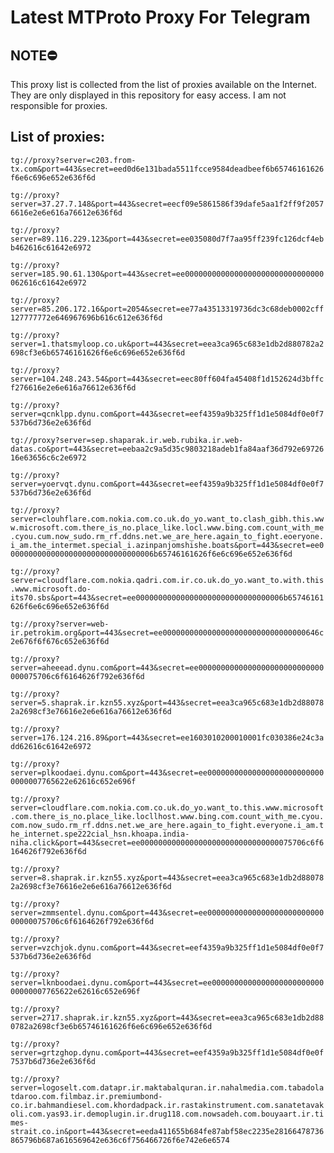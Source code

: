 # Latest MTProto Proxy For Telegram

## NOTE⛔

This proxy list is collected from the list of proxies available on the Internet. They are only displayed in this repository for easy access. I am not responsible for proxies.

## List of proxies:

`tg://proxy?server=c203.from-tx.com&port=443&secret=eed0d6e131bada5511fcce9584deadbeef6b65746161626f6e6c696e652e636f6d`

`tg://proxy?server=37.27.7.148&port=443&secret=eecf09e5861586f39dafe5aa1f2ff9f20576616e2e6e616a76612e636f6d`

`tg://proxy?server=89.116.229.123&port=443&secret=ee035080d7f7aa95ff239fc126dcf4ebb462616c61642e6972`

`tg://proxy?server=185.90.61.130&port=443&secret=ee0000000000000000000000000000000062616c61642e6972`

`tg://proxy?server=85.206.172.16&port=2054&secret=ee77a43513319736dc3c68deb0002cff127777772e646967696b616c612e636f6d`

`tg://proxy?server=1.thatsmyloop.co.uk&port=443&secret=eea3ca965c683e1db2d880782a2698cf3e6b65746161626f6e6c696e652e636f6d`

`tg://proxy?server=104.248.243.54&port=443&secret=eec80ff604fa45408f1d152624d3bffcf276616e2e6e616a76612e636f6d`

`tg://proxy?server=qcnklpp.dynu.com&port=443&secret=eef4359a9b325ff1d1e5084df0e0f7537b6d736e2e636f6d`

`tg://proxy?server=sep.shaparak.ir.web.rubika.ir.web-datas.co&port=443&secret=eebaa2c9a5d35c9803218adeb1fa84aaf36d792e6972616e63656c6c2e6972`

`tg://proxy?server=yoervqt.dynu.com&port=443&secret=eef4359a9b325ff1d1e5084df0e0f7537b6d736e2e636f6d`

`tg://proxy?server=clouhflare.com.nokia.com.co.uk.do_yo.want_to.clash_gibh.this.www.microsoft.com.there_is_no.place_like.locl.www.bing.com.count_with_me.cyou.cum.now_sudo.rm_rf.ddns.net.we_are_here.again_to_fight.eoeryone.i_am.the_intermet.special_i.azinpanjomshishe.boats&port=443&secret=ee000000000000000000000000000000006b65746161626f6e6c696e652e636f6d`

`tg://proxy?server=cloudflare.com.nokia.qadri.com.ir.co.uk.do_yo.want_to.with.this.www.microsoft.do-its70.sbs&port=443&secret=ee000000000000000000000000000000006b65746161626f6e6c696e652e636f6d`

`tg://proxy?server=web-ir.petrokim.org&port=443&secret=ee00000000000000000000000000000000646c2e676f6f676c652e636f6d`

`tg://proxy?server=aheeead.dynu.com&port=443&secret=ee0000000000000000000000000000000075706c6f6164626f792e636f6d`

`tg://proxy?server=5.shaprak.ir.kzn55.xyz&port=443&secret=eea3ca965c683e1db2d880782a2698cf3e76616e2e6e616a76612e636f6d`

`tg://proxy?server=176.124.216.89&port=443&secret=ee1603010200010001fc030386e24c3add62616c61642e6972`

`tg://proxy?server=plkoodaei.dynu.com&port=443&secret=ee000000000000000000000000000000007765622e62616c652e696f`

`tg://proxy?server=cloudflare.com.nokia.com.co.uk.do_yo.want_to.this.www.microsoft.com.there_is_no.place_like.locllhost.www.bing.com.count_with_me.cyou.com.now_sudo.rm_rf.ddns.net.we_are_here.again_to_fight.everyone.i_am.the_internet.spe222cial_hsn.khoapa.india-niha.click&port=443&secret=ee0000000000000000000000000000000075706c6f6164626f792e636f6d`

`tg://proxy?server=8.shaprak.ir.kzn55.xyz&port=443&secret=eea3ca965c683e1db2d880782a2698cf3e76616e2e6e616a76612e636f6d`

`tg://proxy?server=zmmsentel.dynu.com&port=443&secret=ee0000000000000000000000000000000075706c6f6164626f792e636f6d`

`tg://proxy?server=vzchjok.dynu.com&port=443&secret=eef4359a9b325ff1d1e5084df0e0f7537b6d736e2e636f6d`

`tg://proxy?server=lknboodaei.dynu.com&port=443&secret=ee000000000000000000000000000000007765622e62616c652e696f`

`tg://proxy?server=2717.shaprak.ir.kzn55.xyz&port=443&secret=eea3ca965c683e1db2d880782a2698cf3e6b65746161626f6e6c696e652e636f6d`

`tg://proxy?server=grtzghop.dynu.com&port=443&secret=eef4359a9b325ff1d1e5084df0e0f7537b6d736e2e636f6d`

`tg://proxy?server=logoselt.com.datapr.ir.maktabalquran.ir.nahalmedia.com.tabadolatdaroo.com.filmbaz.ir.premiumbond-co.ir.bahmandiesel.com.khordadpack.ir.rastakinstrument.com.sanatetavakoli.com.yas93.ir.demoplugin.ir.drug118.com.nowsadeh.com.bouyaart.ir.times-strait.co.in&port=443&secret=eeda411655b684fe87abf58ec2235e28166478736865796b687a616569642e636c6f756466726f6e742e6e6574`

